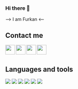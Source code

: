 ### Hi there 👋

--> I am Furkan <--

## Contact me
<p>
  <a href="mailto:furkan.iscn01@gmail.com"><img width="30px" align="left" src="https://cdn.jsdelivr.net/npm/simple-icons@v3/icons/gmail.svg" /></a>
  <a href="mailto:furkan.iscn@outlook.com.tr"><img width="30px" align="left" src="https://cdn.jsdelivr.net/npm/simple-icons@v3/icons/microsoftoutlook.svg" /></a>
  <a href="https://linkedin.com/in/furkan-işcan-6b2298210/"><img width="30px" align="left" src="https://cdn.jsdelivr.net/npm/simple-icons@v3/icons/linkedin.svg" /></a>
 <a href="https://www.instagram.com/furkaniscn/"><img width="30px" align="left" src="https://www.pngitem.com/pimgs/m/150-1504577_instagram-splash-icon-png-image-free-download-searchpng.png" /></a>


</p>

<br />
<br />

## Languages and tools
<p align="left">
<img src="https://img.shields.io/badge/Java-black?style=for-the-badge&logo=java&logoColor=white%22%3E"></img>
<img src="https://img.shields.io/badge/Spring-black?style=for-the-badge&logo=spring&logoColor=white%22%3E"></img>
<img src="https://img.shields.io/badge/React-black?style=for-the-badge&logo=react&logoColor=61DAFB"></img>
<img src="https://img.shields.io/badge/JavaScript-black?style=for-the-badge&logo=javascript&logoColor=F7DF1E"></img>
<img src="https://img.shields.io/badge/Postgresql-black?style=for-the-badge&logo=postgresql&logoColor=blue"></img>
<img src="https://img.shields.io/badge/GitHub-black?style=for-the-badge&logo=github&logoColor=white"></img>
                          
</p>

